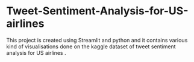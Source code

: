 # Tweet-Sentiment-Analysis-for-US-airlines
This project is created using Streamlit and python and it contains various kind of visualisations done on the kaggle dataset of tweet sentiment analysis for US airlines .
